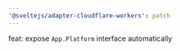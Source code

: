 ```yaml
---
'@sveltejs/adapter-cloudflare-workers': patch
---
```


feat: expose `App.Platform` interface automatically
